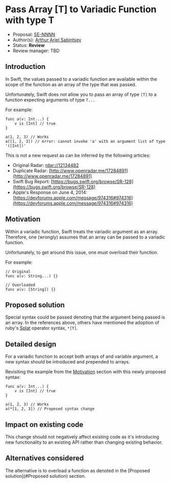 # Pass Array [T] to Variadic Function with type T

* Proposal: [SE-NNNN](https://github.com/apple/swift-evolution/blob/master/proposals/NNNN-name.md)
* Author(s): [Arthur Ariel Sabintsev](https://github.com/artsabintsev)
* Status: **Review**
* Review manager: TBD

## Introduction

In Swift, the values passed to a variadic function are available
within the scope of the function as an array of the type that was passed.

Unfortunately, Swift does not allow you to pass an array of type `[T]` to a function expecting arguments of type `T...`

For example:
```
func a(v: Int...) {
    v is [Int] // true
}

a(1, 2, 3) // Works
a([1, 2, 3]) // error: cannot invoke 'a' with an argument list of type '([Int])'
```

This is not a new request as can be inferred by the following articles:
- Original Radar: [rdar://12134482](rdar://12134482)
- Duplicate Radar: [http://www.openradar.me/17284891](http://www.openradar.me/17284891)
- Swift Bug Report: [https://bugs.swift.org/browse/SR-128](https://bugs.swift.org/browse/SR-128)
- Apple's Response on June 4, 2014: [https://devforums.apple.com/message/974316#974316](https://devforums.apple.com/message/974316#974316)

## Motivation

Within a variadic function, Swift treats the variadic argument as an array.
Therefore, one (wrongly) assumes that an array can be passed to a variadic function.

Unfortunately, to get around this issue, one must overload their function.

For example:
```
// Original
func a(v: String...) {}

// Overloaded
func a(v: [String]) {}
```

## Proposed solution

Special syntax could be passed denoting that the argument being passed is an array. In the references above, others have mentioned the adoption of ruby's [Splat](http://ruby-doc.org/core-2.2.0/doc/syntax/calling_methods_rdoc.html) operator syntax, `*[T]`.


## Detailed design

For a variadic function to accept both arrays of and variable argument, a new syntax should be introduced and prepended to arrays.

Revisiting the example from the [Motivation](#Motivation) section with this newly proposed syntax:

```
func a(v: Int...) {
    v is [Int] // true
}

a(1, 2, 3) // Works
a(*[1, 2, 3]) // Proposed syntax change
```

## Impact on existing code

This change should not negatively affect existing code as it's introducing new functionality to an existing API rather than changing existing behavior.

## Alternatives considered

The alternative is to overload a function as denoted in the [Proposed solution](#Proposed solution) section.
